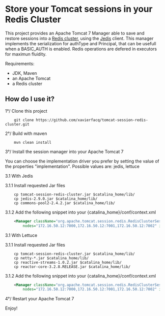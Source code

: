 # Store your Tomcat sessions in your Redis Cluster

This project provides an Apache Tomcat 7 Manager able to save and restore sessions into a [Redis cluster](https://redis.io/topics/cluster-spec), using the [Jedis](https://github.com/xetorthio/jedis) client.
This manager implements the serialization for authType and Principal, that can be usefull when a BASIC_AUTH is enabled.
Redis operations are defered in executors for maximun fluidity.

Requirements: 
- JDK, Maven
- an Apache Tomcat
- a Redis cluster


## How do I use it?

1°/ Clone this project

```
    git clone https://github.com/xavierfacq/tomcat-session-redis-cluster.git
```


2°/ Build with maven

```
    mvn clean install
```


3°/ Install the session manager into your Apache Tomcat 7

You can choose the implementation driver you prefer by setting the value of the properties "implementation". Possible values are: jedis, lettuce

3.1 With Jedis

3.1.1 Install requested Jar files

```
    cp tomcat-session-redis-cluster.jar $catalina_home/lib/
    cp jedis-2.9.0.jar $catalina_home/lib/
    cp commons-pool2-2.4.2.jar $catalina_home/lib/

```

3.1.2 Add the following snippet into your {catalina_home}/conf/context.xml

```xml
    <Manager className="org.apache.tomcat.session.redis.RedisClusterSessionManager" 
        nodes="172.16.50.12:7000,172.16.50.12:7001,172.16.50.12:7002" implementation="jedis" /> 
```

3.1 With Lettuce

3.1.1 Install requested Jar files

```
    cp tomcat-session-redis-cluster.jar $catalina_home/lib/
    cp netty-*.jar $catalina_home/lib/
    cp reactive-streams-1.0.2.jar $catalina_home/lib/
    cp reactor-core-3.2.8.RELEASE.jar $catalina_home/lib/

```

3.1.2 Add the following snippet into your {catalina_home}/conf/context.xml

```xml
    <Manager className="org.apache.tomcat.session.redis.RedisClusterSessionManager" 
        nodes="172.16.50.12:7000,172.16.50.12:7001,172.16.50.12:7002" implementation="lettuce" /> 
```

4°/ Restart your Apache Tomcat 7


Enjoy!
